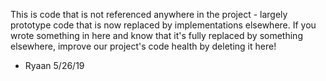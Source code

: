 This is code that is not referenced anywhere in the project - largely prototype
code that is now replaced by implementations elsewhere. If you wrote something
in here and know that it's fully replaced by something elsewhere, improve our
project's code health by deleting it here!

- Ryaan 5/26/19

